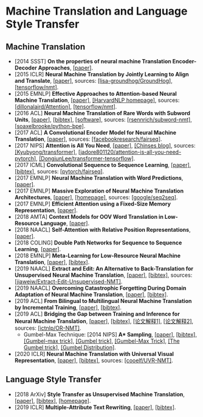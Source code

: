# Machine Translation and Language Style Transfer

## Machine Translation
- [2014 SSST] **On the properties of neural machine Translation Encoder-Decoder Approaches**, [[paper]](https://arxiv.org/pdf/1409.1259.pdf).
- [2015 ICLR] **Neural Machine Translation by Jointly Learning to Align and Translate**, [[paper]](https://arxiv.org/pdf/1409.0473.pdf), sources: [[lisa-groundhog/GroundHog]](https://github.com/lisa-groundhog/GroundHog/tree/master/experiments/nmt), [[tensorflow/nmt]](https://github.com/tensorflow/nmt).
- [2015 EMNLP] **Effective Approaches to Attention-based Neural Machine Translation**, [[paper]](http://aclweb.org/anthology/D15-1166), [[HarvardNLP homepage]](http://nlp.seas.harvard.edu/code/), sources: [[dillonalaird/Attention]](https://github.com/dillonalaird/Attention), [[tensorflow/nmt]](https://github.com/tensorflow/nmt).
- [2016 ACL] **Neural Machine Translation of Rare Words with Subword Units**, [[paper]](http://www.aclweb.org/anthology/P16-1162), [[bibtex]](/Bibtex/Neural%20Machine%20Translation%20of%20Rare%20Words%20with%20Subword%20Units.bib), [[software]](http://anthology.aclweb.org/attachments/P/P16/P16-1162.Software.zip), sources: [[rsennrich/subword-nmt]](https://github.com/rsennrich/subword-nmt), [[soaxelbrooke/python-bpe]](https://github.com/soaxelbrooke/python-bpe).
- [2017 ACL] **A Convolutional Encoder Model for Neural Machine Translation**, [[paper]](https://arxiv.org/pdf/1611.02344.pdf), sources: [[facebookresearch/fairseq]](https://github.com/facebookresearch/fairseq).
- [2017 NIPS] **Attention is All You Need**, [[paper]](https://papers.nips.cc/paper/7181-attention-is-all-you-need.pdf), [[Chinses blog]](http://www.cnblogs.com/robert-dlut/p/8638283.html), sources: [[Kyubyong/transformer]](https://github.com/Kyubyong/transformer), [[jadore801120/attention-is-all-you-need-pytorch]](https://github.com/jadore801120/attention-is-all-you-need-pytorch), [[DongjunLee/transformer-tensorflow]](https://github.com/DongjunLee/transformer-tensorflow).
- [2017 ICML] **Convolutional Sequence to Sequence Learning**, [[paper]](https://arxiv.org/pdf/1705.03122v3.pdf), [[bibtex]](/Bibtex/Convolutional%20Sequence%20to%20Sequence%20Learning.bib), sources: [[pytorch/fairseq]](https://github.com/pytorch/fairseq).
- [2017 EMNLP] **Neural Machine Translation with Word Predictions**, [[paper]](http://www.aclweb.org/anthology/D17-1013).
- [2017 EMNLP] **Massive Exploration of Neural Machine Translation Architectures**, [[paper]](http://aclweb.org/anthology/D17-1151), [[homepage]](https://google.github.io/seq2seq/), sources: [[google/seq2seq]](https://github.com/google/seq2seq).
- [2017 EMNLP] **Efficient Attention using a Fixed-Size Memory Representation**, [[paper]](http://aclweb.org/anthology/D17-1040).
- [2018 AMTA] **Context Models for OOV Word Translation in Low-Resource Language**, [[paper]](https://arxiv.org/pdf/1801.08660.pdf).
- [2018 NAACL] **Self-Attention with Relative Position Representations**, [[paper]](https://arxiv.org/pdf/1803.02155.pdf).
- [2018 COLING] **Double Path Networks for Sequence to Sequence Learning**, [[paper]](https://arxiv.org/pdf/1806.04856.pdf).
- [2018 EMNLP] **Meta-Learning for Low-Resource Neural Machine Translation**, [[paper]](https://www.aclweb.org/anthology/D18-1398.pdf), [[bibtex]](/Bibtex/Meta-Learning%20for%20Low-Resource%20Neural%20Machine%20Translation.bib).
- [2019 NAACL] **Extract and Edit: An Alternative to Back-Translation for Unsupervised Neural Machine Translation**, [[paper]](https://www.aclweb.org/anthology/N19-1120), [[bibtex]](/Bibtex/Extract%20and%20Edit%20-%20An%20Alternative%20to%20Back-Translation%20for%20Unsupervised%20Neural%20Machine%20Translation.bib), sources: [[jiaweiw/Extract-Edit-Unsupervised-NMT]](https://github.com/jiaweiw/Extract-Edit-Unsupervised-NMT).
- [2019 NAACL] **Overcoming Catastrophic Forgetting During Domain Adaptation of Neural Machine Translation**, [[paper]](https://www.aclweb.org/anthology/N19-1209), [[bibtex]](/Bibtex/Overcoming%20Catastrophic%20Forgetting%20During%20Domain%20Adaptation%20of%20Neural%20Machine%20Translation.bib).
- [2019 ACL] **From Bilingual to Multilingual Neural Machine Translation by Incremental Training**, [[paper]](https://www.aclweb.org/anthology/P19-2033), [[bibtex]](/Bibtex/From%20Bilingual%20to%20Multilingual%20Neural%20Machine%20Translation%20by%20Incremental%20Training.bib).
- [2019 ACL] **Bridging the Gap between Training and Inference for Neural Machine Translation**, [[paper]](https://www.aclweb.org/anthology/P19-1426.pdf), [[bibtex]](/Bibtex/Bridging%20the%20Gap%20between%20Training%20and%20Inference%20for%20Neural%20Machine%20Translation.bib), [[论文解释1]](https://spring-quan.github.io/2019/08/02/论文笔记《Bridging-the-Gap-between-Training-and-Inference-for-Neural-Machine-Translation》/), [[论文解释2]](https://zhuanlan.zhihu.com/p/76227765), sources: [[ictnlp/OR-NMT]](https://github.com/ictnlp/OR-NMT).
	- Gumbel-Max Technique: [2014 NIPS] **A\* Sampling**, [[paper]](https://papers.nips.cc/paper/5449-a-sampling.pdf), [[bibtex]](/Bibtex/A-Sampling.bib), [[Gumbel-max trick]](https://timvieira.github.io/blog/post/2014/07/31/gumbel-max-trick/), [[Gumbel trick]](https://blog.csdn.net/a358463121/article/details/80820878), [[Gumbel-Max Trick]](https://www.ntu.edu.sg/home/lixiucheng/paper/gumbel-softmax.html), [[The Gumbel trick]](https://francisbach.com/the-gumbel-trick/), [[Gumbel Distribution]](https://blog.csdn.net/jackytintin/article/details/79364490).
- [2020 ICLR] **Neural Machine Translation with Universal Visual Representation**, [[paper]](https://openreview.net/pdf?id=Byl8hhNYPS), [[bibtex]](/Bibtex/Neural%20Machine%20Translation%20with%20Universal%20Visual%20Representation.bib), sources: [[cooelf/UVR-NMT]](https://github.com/cooelf/UVR-NMT).

## Language Style Transfer
- [2018 ArXiv] **Style Transfer as Unsupervised Machine Translation**, [[paper]](https://arxiv.org/pdf/1808.07894.pdf), [[bibtex]](/Bibtex/Style%20Transfer%20as%20Unsupervised%20Machine%20Translation.bib), [[homepage]](https://zrustc.github.io).
- [2019 ICLR] **Multiple-Attribute Text Rewriting**, [[paper]](https://openreview.net/pdf?id=H1g2NhC5KQ), [[bibtex]](/Bibtex/Multiple-Attribute%20Text%20Rewriting.bib).